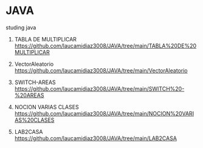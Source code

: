 # JAVA
studing java

1. TABLA DE MULTIPLICAR https://github.com/laucamidiaz3008/JAVA/tree/main/TABLA%20DE%20MULTIPLICAR

2. VectorAleatorio https://github.com/laucamidiaz3008/JAVA/tree/main/VectorAleatorio 

3. SWITCH-AREAS https://github.com/laucamidiaz3008/JAVA/tree/main/SWITCH%20-%20AREAS 

4. NOCION VARIAS CLASES https://github.com/laucamidiaz3008/JAVA/tree/main/NOCION%20VARIAS%20CLASES 

5. LAB2CASA https://github.com/laucamidiaz3008/JAVA/tree/main/LAB2CASA

